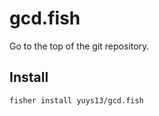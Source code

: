 # gcd.fish

Go to the top of the git repository.

## Install

```fish
fisher install yuys13/gcd.fish
```
